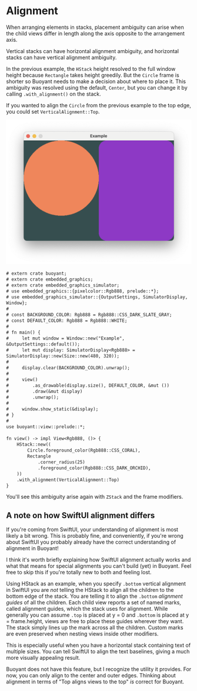 # Alignment

When arranging elements in stacks, placement ambiguity can arise when the child
views differ in length along the axis opposite to the arrangement axis.

Vertical stacks can have horizontal alignment ambiguity, and horizontal stacks
can have vertical alignment ambiguity.

In the previous example, the ``HStack`` height resolved to the full window height
because ``Rectangle`` takes height greedily. But the ``Circle`` frame is shorter
so Buoyant needs to make a decision about where to place it. This ambiguity was
resolved using the default, ``Center``, but you can change it by calling
`.with_alignment()` on the stack.

If you wanted to align the ``Circle`` from the previous example to the top edge,
you could set ``VerticalAlignment::Top``.

![HStack with top alignment](./images/hstack-vertical-alignment.png)

```rust,no_run
# extern crate buoyant;
# extern crate embedded_graphics;
# extern crate embedded_graphics_simulator;
# use embedded_graphics::{pixelcolor::Rgb888, prelude::*};
# use embedded_graphics_simulator::{OutputSettings, SimulatorDisplay, Window};
# 
# const BACKGROUND_COLOR: Rgb888 = Rgb888::CSS_DARK_SLATE_GRAY;
# const DEFAULT_COLOR: Rgb888 = Rgb888::WHITE;
# 
# fn main() {
#     let mut window = Window::new("Example", &OutputSettings::default());
#     let mut display: SimulatorDisplay<Rgb888> = SimulatorDisplay::new(Size::new(480, 320));
# 
#     display.clear(BACKGROUND_COLOR).unwrap();
# 
#     view()
#         .as_drawable(display.size(), DEFAULT_COLOR, &mut ())
#         .draw(&mut display)
#         .unwrap();
# 
#     window.show_static(&display);
# }
# 
use buoyant::view::prelude::*;

fn view() -> impl View<Rgb888, ()> {
    HStack::new((
        Circle.foreground_color(Rgb888::CSS_CORAL),
        Rectangle
            .corner_radius(25)
            .foreground_color(Rgb888::CSS_DARK_ORCHID),
    ))
    .with_alignment(VerticalAlignment::Top)
}
```

You'll see this ambiguity arise again with `ZStack` and the frame modifiers.

## A note on how SwiftUI alignment differs

If you're coming from SwiftUI, your understanding of alignment is most likely a bit wrong.
This is probably fine, and conveniently, if you're wrong about SwiftUI you probably
already have the correct understanding of alignment in Buoyant!

I think it's worth briefly explaining how SwiftUI alignment actually works and what that
means for special alignments you can't build (yet) in Buoyant. Feel free to skip this if
you're totally new to both and feeling lost.

Using HStack as an example, when you specify `.bottom` vertical alignment in SwiftUI you are
*not* telling the HStack to align all the children to the bottom edge of the stack. You are
telling it to align the `.bottom` *alignment guides* of all the children. Each child view
reports a set of named marks, called alignment guides, which the stack uses for alignment.
While generally you can assume `.top` is placed at y = 0 and `.bottom` is placed at y =
frame.height, views are free to place these guides wherever they want. The stack simply
lines up the mark across all the children. Custom marks are even preserved when nesting
views inside other modifiers.

This is especially useful when you have a horizontal stack containing text of multiple sizes.
You can tell SwiftUI to align the text baselines, giving a much more visually appealing result.

Buoyant does not have this feature, but I recognize the utility it provides. For now, you can
only align to the center and outer edges. Thinking about alignment in terms of "Top aligns
views to the top" *is* correct for Buoyant.
